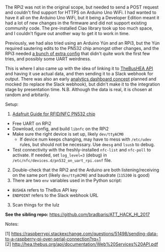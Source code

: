 The RPi2 was not in the original scope, but needed to send a POST request and couldn't find support for HTTPS on Arduino Uno WiFi. I had wanted to have it all on the Arduino Uno WiFi, but it being a Developer Edition meant it had a lot of new changes in the firmware and did not support existing community code. The pre-installed Ciao library took up too much space, and I couldn't figure out another way to get it to work in time. 

Previously, we had also tried using an Arduino Yún and an RPi3, but the Yún required sautering edits to the PN532 chip amongst other changes, and the RPi3 needed [a bunch of extra config](https://raspberrypi.stackexchange.com/questions/45570/how-do-i-make-serial-work-on-the-raspberry-pi3/45571#45571) that didn't quite work the first few tries, and possibly some UART weirdness.  

This is where I also came up with the idea of linking it to [TheBusHEA API](http://hea.thebus.org/api/documentation/Web%20Services%20API.pdf) and having it use actual data, and then sending it to a Slack webhook for output. There was also an early [analytics dashboard concept](https://github.com/bradbaris/ATT_HACK_HI_2017/blob/master/art/dashboard_concept.png) planned and mocked (to replace the Slack webhook), but didn't make it to the integration stage by presentation time. N.B. Although the data is real, it is chosen at random and arbitarily.  

Setup:  

1. [Adafruit Guide for RFID/NFC PN532 chip](https://learn.adafruit.com/adafruit-nfc-rfid-on-raspberry-pi/overview)
  * Free UART on RPi2
  * Download, config, and build `libnfc` on the RPi2
  * Make sure the right device is set up, likely `dev/ttyACM0`
    * If device num keeps changing, may have to mess with `/etc/udev` rules, but should not be necessary. Use `dmesg` and `lsusb` to debug.
  * Test connectivity with the freshly-installed `nfc-list` and `nfc-poll` to activate. If needed, set `log_level=3` (debug) in `/etc/nfc/devices.d/pn532_on_uart_rpi.conf` file.
2. Double-check that the RPi2 and the Arduino are both listening/receiving on the same port (likely `dev/ttyACM0`) and baudrate (`115200` is good)
3. There are two `env` variables used in the Python script:
  * `BUSHEA` refers to TheBus API key
  * `ENDPOINT` refers to the Slack webhook URL
3. Scan things for the lulz

**See the sibling repo:** https://github.com/bradbaris/ATT_HACK_HI_2017

Notes:

[1] https://raspberrypi.stackexchange.com/questions/51498/sending-data-to-a-raspberry-pi-over-serial-connection?rq=1  
[2] http://hea.thebus.org/api/documentation/Web%20Services%20API.pdf

